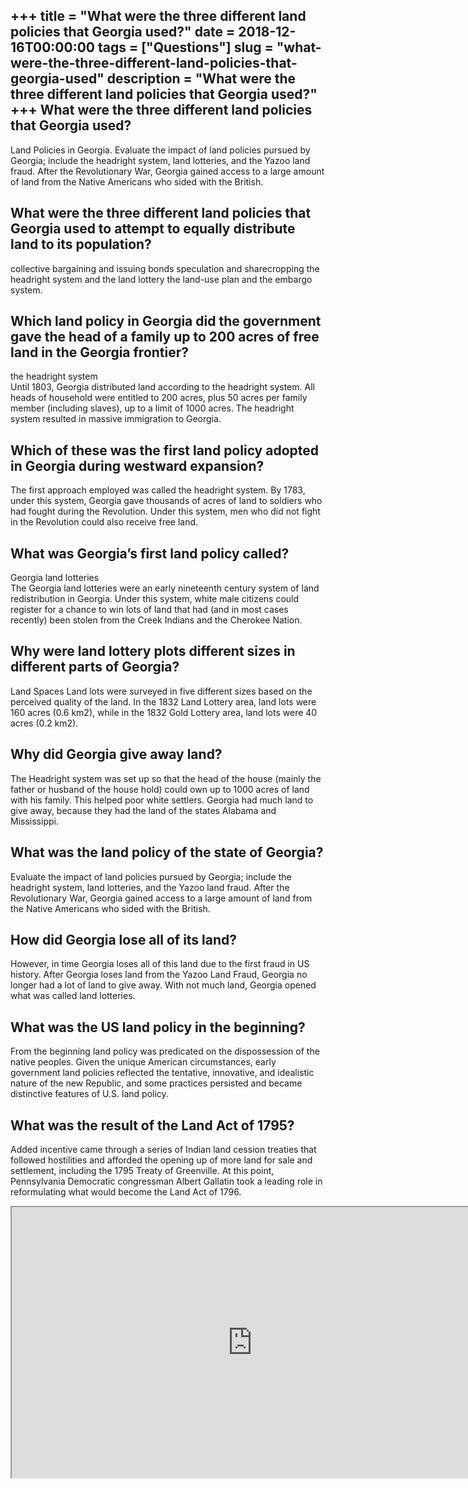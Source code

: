 +++
title = "What were the three different land policies that Georgia used?"
date = 2018-12-16T00:00:00
tags = ["Questions"]
slug = "what-were-the-three-different-land-policies-that-georgia-used"
description = "What were the three different land policies that Georgia used?"
+++
What were the three different land policies that Georgia used?
--------------------------------------------------------------

Land Policies in Georgia. Evaluate the impact of land policies pursued by Georgia; include the headright system, land lotteries, and the Yazoo land fraud. After the Revolutionary War, Georgia gained access to a large amount of land from the Native Americans who sided with the British.

What were the three different land policies that Georgia used to attempt to equally distribute land to its population?
----------------------------------------------------------------------------------------------------------------------

collective bargaining and issuing bonds speculation and sharecropping the headright system and the land lottery the land-use plan and the embargo system.

Which land policy in Georgia did the government gave the head of a family up to 200 acres of free land in the Georgia frontier?
-------------------------------------------------------------------------------------------------------------------------------

the headright system  
Until 1803, Georgia distributed land according to the headright system. All heads of household were entitled to 200 acres, plus 50 acres per family member (including slaves), up to a limit of 1000 acres. The headright system resulted in massive immigration to Georgia.

Which of these was the first land policy adopted in Georgia during westward expansion?
--------------------------------------------------------------------------------------

The first approach employed was called the headright system. By 1783, under this system, Georgia gave thousands of acres of land to soldiers who had fought during the Revolution. Under this system, men who did not fight in the Revolution could also receive free land.

What was Georgia’s first land policy called?
--------------------------------------------

Georgia land lotteries  
The Georgia land lotteries were an early nineteenth century system of land redistribution in Georgia. Under this system, white male citizens could register for a chance to win lots of land that had (and in most cases recently) been stolen from the Creek Indians and the Cherokee Nation.

Why were land lottery plots different sizes in different parts of Georgia?
--------------------------------------------------------------------------

Land Spaces Land lots were surveyed in five different sizes based on the perceived quality of the land. In the 1832 Land Lottery area, land lots were 160 acres (0.6 km2), while in the 1832 Gold Lottery area, land lots were 40 acres (0.2 km2).

Why did Georgia give away land?
-------------------------------

The Headright system was set up so that the head of the house (mainly the father or husband of the house hold) could own up to 1000 acres of land with his family. This helped poor white settlers. Georgia had much land to give away, because they had the land of the states Alabama and Mississippi.

What was the land policy of the state of Georgia?
-------------------------------------------------

Evaluate the impact of land policies pursued by Georgia; include the headright system, land lotteries, and the Yazoo land fraud. After the Revolutionary War, Georgia gained access to a large amount of land from the Native Americans who sided with the British.

How did Georgia lose all of its land?
-------------------------------------

However, in time Georgia loses all of this land due to the first fraud in US history. After Georgia loses land from the Yazoo Land Fraud, Georgia no longer had a lot of land to give away. With not much land, Georgia opened what was called land lotteries.

What was the US land policy in the beginning?
---------------------------------------------

From the beginning land policy was predicated on the dispossession of the native peoples. Given the unique American circumstances, early government land policies reflected the tentative, innovative, and idealistic nature of the new Republic, and some practices persisted and became distinctive features of U.S. land policy.

What was the result of the Land Act of 1795?
--------------------------------------------

Added incentive came through a series of Indian land cession treaties that followed hostilities and afforded the opening up of more land for sale and settlement, including the 1795 Treaty of Greenville. At this point, Pennsylvania Democratic congressman Albert Gallatin took a leading role in reformulating what would become the Land Act of 1796.

<iframe allow="accelerometer; autoplay; clipboard-write; encrypted-media; gyroscope; picture-in-picture" allowfullscreen="" class="__youtube_prefs__  epyt-is-override  no-lazyload" data-no-lazy="1" data-origheight="433" data-origwidth="770" data-skipgform_ajax_framebjll="" height="433" id="_ytid_39454" loading="lazy" src="https://www.youtube.com/embed/VcLfyI8fn_M?enablejsapi=1&autoplay=0&cc_load_policy=0&cc_lang_pref=&iv_load_policy=1&loop=0&modestbranding=0&rel=1&fs=1&playsinline=0&autohide=2&theme=dark&color=red&controls=1&" title="YouTube player" width="770"></iframe>